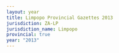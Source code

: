```yaml
---
layout: year
title: Limpopo Provincial Gazettes 2013
jurisdiction: ZA-LP
jurisdiction_name: Limpopo
provincial: true
year: "2013"
---
```

